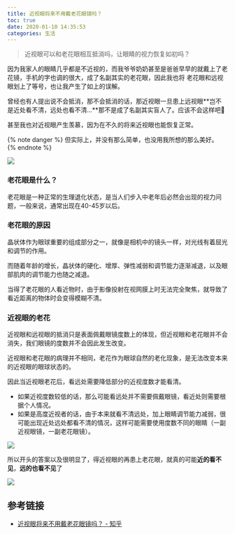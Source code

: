 ```yaml
---
title: 近视眼将来不用戴老花眼镜吗？
toc: true
date: 2020-01-10 14:35:53
categories: 生活
---
```


> 近视眼可以和老花眼相互抵消吗，让眼睛的视力恢复如初吗？

<!-- more -->

因为我家人的眼睛几乎都是不近视的，而我爷爷奶奶甚至是爸爸早早的就戴上了老花镜，手机的字也调的很大，成了名副其实的老花眼，因此我也将 老花眼和远视眼划上了等号，也让我产生了如上的误解。



曾经也有人提出说不会抵消，那不会抵消的话，那近视眼一旦患上远视眼**岂不是近处看不清，远处也看不清...**那不是成了名副其实盲人了。应该不会这样吧:anger:



甚至我也对近视眼产生羡慕，因为在不久的将来近视眼也能恢复正常。



{% note danger %}
但实际上，并没有那么简单，也没用我所想的那么美好。
{% endnote %}

![](3.png)

### 老花眼是什么？

老花眼是一种正常的生理退化状态，是当人们步入中老年后必然会出现的视力问题，一般来说，通常出现在40-45岁以后。



### 老花眼的原因

晶状体作为眼球重要的组成部分之一，就像是相机中的镜头一样，对光线有着屈光和调节的作用。

而随着年龄的增长，晶状体的硬化、增厚、弹性减弱和调节能力逐渐减退，以及眼部肌肉的调节能力也随之减退。

当得了老花眼的人看近物时，由于影像投射在视网膜上时无法完全聚焦，就导致了看近距离的物体时会变得模糊不清。



### 近视眼的老花

近视眼和远视眼的抵消只是表面佩戴眼镜度数上的体现，但近视眼和老花眼并不会消失，我们眼镜的度数并不会因此发生改变。

近视眼和老花眼的病理并不相同，老花作为眼球自然的老化现象，是无法改变本来的近视眼的眼球状态的。

因此当近视眼老花后，看远处需要降低部分的近视度数才能看清。

- 如果近视度数较低的话，那么可能看远处并不需要佩戴眼镜，看近处则需要根据个人情况。
- 如果是高度近视者的话，由于本来就看不清远处，加上眼睛调节能力减弱，很可能出现近处远处都看不清的情况，这样可能需要使用度数不同的眼睛（一副近视眼镜，一副老花眼镜）。

![](1.jpg)



所以开头的答案以及很明显了，得近视眼的再患上老花眼，就真的可能**近的看不见**，**远的也看不见**了

![](4.png)

## 参考链接

- [近视眼将来不用戴老花眼镜吗？ - 知乎](https://www.zhihu.com/question/20003947) 

